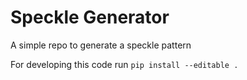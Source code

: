 # Speckle Generator

A simple repo to generate a speckle pattern

For developing this code run `pip install --editable .`
